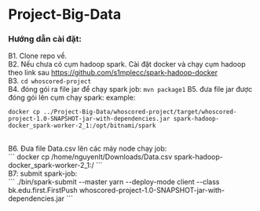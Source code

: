 # Project-Big-Data

### Hướng dẫn cài đặt:

B1. Clone repo về.<br>
B2. Nếu chưa có cụm hadoop spark. Cài đặt docker và chạy cụm hadoop theo link sau <a>https://github.com/s1mplecc/spark-hadoop-docker</a> <br>
B3. ``` cd whoscored-project ``` <br>
B4. đóng gói ra file jar để chạy spark job: ```mvn package1```
B5. đưa file jar được đóng gói lên cụm chạy spark: example: <br>
```
docker cp ../Project-Big-Data/whoscored-project/target/whoscored-project-1.0-SNAPSHOT-jar-with-dependencies.jar spark-hadoop-docker_spark-worker-2_1:/opt/bitnami/spark
```
<br>
B6. Đưa file Data.csv lên các máy node chạy job: <br>
```   
docker cp /home/nguyenlt/Downloads/Data.csv spark-hadoop-docker_spark-worker-2_1:/
```
<br>
B7: submit spark-job:
<br>
```
./bin/spark-submit --master yarn --deploy-mode client --class bk.edu.first.FirstPush whoscored-project-1.0-SNAPSHOT-jar-with-dependencies.jar
```
